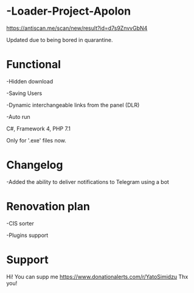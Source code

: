 # -Loader-Project-Apolon
https://antiscan.me/scan/new/result?id=d7s9ZnvvGbN4

Updated due to being bored in quarantine.

# Functional
-Hidden download

-Saving Users

-Dynamic interchangeable links from the panel (DLR)

-Auto run

C#, Framework 4, PHP 7.1

Only for '.exe' files now.

# Changelog
-Added the ability to deliver notifications to Telegram using a bot

# Renovation plan
-CIS sorter

-Plugins support

# Support
Hi! You can supp me https://www.donationalerts.com/r/YatoSimidzu
Thx you!
